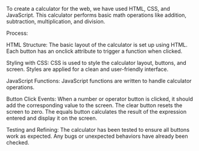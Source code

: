 To create a calculator for the web, we have used HTML, CSS, and JavaScript. This calculator performs basic math operations like addition, subtraction,
multiplication, and division.

Process:

HTML Structure:
The basic layout of the calculator is set up using HTML.
Each button has an onclick attribute to trigger a function when clicked.

Styling with CSS:
CSS is used to style the calculator layout, buttons, and screen.
Styles are applied for a clean and user-friendly interface.

JavaScript Functions:
JavaScript functions are written to handle calculator operations.

Button Click Events:
When a number or operator button is clicked, it should add the corresponding value to the screen.
The clear button resets the screen to zero.
The equals button calculates the result of the expression entered and display it on the screen.

Testing and Refining:
The calculator has been tested to ensure all buttons work as expected.
Any bugs or unexpected behaviors have already been checked.
